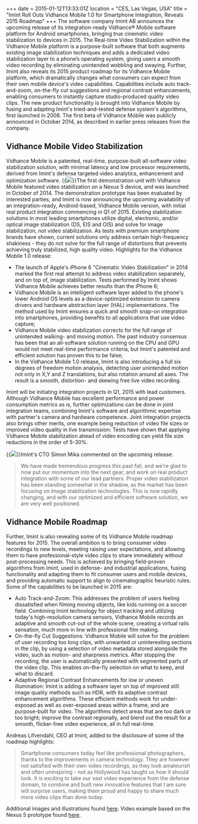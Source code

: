 +++
date = 2015-01-12T13:33:01Z
location = "CES, Las Vegas, USA"
title = "Imint Roll Outs Vidhance Mobile 1.0 for Smartphone Integration, Reveals 2015 Roadmap"
+++
The software company Imint AB announces the upcoming release of its integration-ready Vidhance® Mobile software platform for Android smartphones, bringing true cinematic video stabilization to devices in 2015. The Real-time Video Stabilization within the Vidhance Mobile platform is a purpose-built software that both augments existing image stabilization techniques and adds a dedicated video stabilization layer to a phone’s operating system, giving users a smooth video recording by eliminating unintended wobbling and swaying. Further, Imint also reveals its 2015 product roadmap for its Vidhance Mobile platform, which dramatically changes what consumers can expect from their own mobile device's video capabilities.<!--more--> Capabilities include auto track-and-zoom, on-the-fly cut suggestions and regional contrast enhancements, enabling consumers to instantly capture studio-produced quality video clips. The new product functionality is brought into Vidhance Mobile by fusing and adapting Imint's tried-and-tested defense system's algorithms, first launched in 2008. The first beta of Vidhance Mobile was publicly announced in October 2014, as described in earlier press releases from the company.

## Vidhance Mobile Video Stabilization

Vidhance Mobile is a patented, real-time, purpose-built all-software video stabilization solution, with minimal latency and low processor requirements, derived from Imint's defense targeted video analytics, enhancement and optimization software.
{{<img src="isvsvs.jpg" class="halfwidth" caption="Diagram showing result of qualitative measurements on selected premium smartphones. Image stabilization is solving for in-frame degradations from a moving camera, and for higher frequencies. Smooth video stabilization needs to correct for longer, slower motion that can last seconds and beyond.">}}The first demonstration unit with Vidhance Mobile featured video stabilization on a Nexus 5 device, and was launched in October of 2014. The demonstration prototype has been evaluated by interested parties, and Imint is now announcing the upcoming availability of an integration-ready, Android-based, Vidhance Mobile version, with initial real product integration commencing in Q1 of 2015. Existing stabilization solutions in most leading smartphones utilize digital, electronic, and/or optical image stabilization (DS, EIS and OIS) and solve for image stabilization, not video stabilization. As tests with premium smartphone brands have shown, current solutions only address certain high-frequency shakiness - they do not solve for the full range of distortions that prevents achieving truly stabilized, high quality video. Highlights for the Vidhance Mobile 1.0 release:

- The launch of Apple's iPhone 6 "Cinematic Video Stabilization" in 2014 marked the first real attempt to address video stabilization separately, and on top of, image stabilization. Tests performed by Imint shows Vidhance Mobile achieves better results than the iPhone 6;
- Vidhance Mobile is an intelligent software layer added to the phone's lower Android OS levels as a device-optimized extension to camera drivers and hardware abstraction layer (HAL) implementations. The method used by Imint ensures a quick and smooth snap-on integration into smartphones, providing benefits to all applications that use video capture;
- Vidhance Mobile video stabilization corrects for the full range of unintended walking- and moving motion. The past industry consensus has been that an all-software solution running on the CPU and GPU would not meet real-time performance criteria, but Imint's patented and efficient solution has proven this to be false;
- In the Vidhance Mobile 1.0 release, Imint is also introducing a full six degrees of freedom motion analysis, detecting user unintended motion not only in X,Y and Z translations, but also rotation around all axes. The result is a smooth, distortion- and skewing free live video recording.

Imint will be initiating integration projects in Q1, 2015 with lead customers. Although Vidhance Mobile has excellent performance and power consumption metrics as is, further optimizations can be done in joint integration teams, combining Imint's software and algorithmic expertise with partner's camera and hardware competence. Joint integration projects also brings other merits, one example being reduction of video file sizes or improved video quality in live transmission: Tests have shown that applying Vidhance Mobile stabilization ahead of video encoding can yield file size reductions in the order of 5-30%.

{{<img src="iphone-graphs.jpg" caption="Graphs showing a comparison between iPhone 6 video stabilization (gray) and Vidhance Mobile (red) for a real life walking-and-filming video clip. Left graph shows motion path of a center pixel fixed in background. Right graph shows stabilization dampening in the frequency spectrum.">}}Imint's CTO Simon Mika commented on the upcoming release:

>We have made tremendous progress this past fall, and we're glad to now put our momentum into the next gear, and work on real product integration with some of our lead partners. Proper video stabilization has been standing somewhat in the shadow, as the market has been focusing on image stabilization technologies. This is now rapidly changing, and with our optimized and efficient software solution, we are very well positioned.

## Vidhance Mobile Roadmap

Further, Imint is also revealing some of its Vidhance Mobile roadmap features for 2015. The overall ambition is to bring consumer video recordings to new levels, meeting raising user expectations, and allowing them to have professional-style video clips to share immediately without post-processing needs. This is achieved by bringing field-proven algorithms from Imint, used in defense- and industrial applications, fusing functionality and adapting them to fit consumer users and mobile devices, and providing automatic support to align to cinematographic heuristic rules. Some of the capabilities to be launched in 2015 are:

- Auto Track-and-Zoom: This addresses the problem of users feeling dissatisfied when filming moving objects, like kids running on a soccer field. Combining Imint technology for object tracking and utilizing today's high-resolution camera sensors, Vidhance Mobile records an adaptive and smooth cut-out of the whole scene, creating a virtual rails sensation, much more in line with professional film making.
- On-the-fly Cut Suggestions: Vidhance Mobile will solve for the problem of user recording too long clips, with unwanted or uninteresting sections in the clip, by using a selection of video metadata stored alongside the video, such as motion- and sharpness metrics.  After stopping the recording, the user is automatically presented with segmented parts of the video clip. This enables on-the-fly selection on what to keep, and what to discard.
- Adaptive Regional Contrast Enhancements for low or uneven illumination: Imint is adding a software layer on top of improved still image quality methods such as HDR, with its adaptive contrast enhancement algorithms. These efficient methods work for under-exposed as well as over-exposed areas within a frame, and are purpose-built for video. The algorithms detect areas that are too dark or too bright; improve the contrast regionally, and blend out the result for a smooth, flicker-free video experience, all in full real-time.

Andreas Lifvendahl, CEO at Imint, added to the disclosure of some of the roadmap highlights:

>Smartphone consumers today feel like professional photographers, thanks to the improvements in camera technology. They are however not satisfied with their own video recordings, as they look amateurish and often uninspiring - not as Hollywood has taught us how it should look. It is exciting to take our vast video experience from the defense domain, to combine and built new innovative features that I am sure will surprise users, making them proud and happy to share much more video clips than done today.

Additional images and illustrations found [here](website). Video example based on the Nexus 5 prototype found [here](https://aurora.imint.se/data/ai1yeiNu/pressvideo/).
